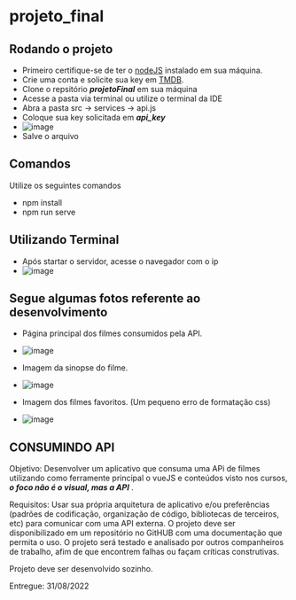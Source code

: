 
# projeto_final

## Rodando o projeto
- Primeiro certifique-se de ter o [nodeJS](https://nodejs.org/en/) instalado em sua máquina.
- Crie uma conta e solicite sua key em [TMDB](https://www.themoviedb.org/settings/api).
- Clone o repsitório ***projetoFinal*** em sua máquina
- Acesse a pasta via terminal ou utilize o terminal da IDE
- Abra a pasta src -> services -> api.js
- Coloque sua key solicitada em ***api_key*** 
- ![image](https://user-images.githubusercontent.com/90513511/187596649-d4e1c028-086e-47c9-9810-cc7d74e57f2a.png)
- Salve o arquivo


## Comandos
Utilize os seguintes comandos
- npm install
- npm run serve

## Utilizando Terminal
- Após startar o servidor, acesse o navegador com o ip
- ![image](https://user-images.githubusercontent.com/90513511/187598842-789f7180-7136-46ee-b53c-acc851463560.png)


## Segue algumas fotos referente ao desenvolvimento
- Página principal dos filmes consumidos pela API.
- ![image](https://user-images.githubusercontent.com/90513511/187603138-69089223-0dfb-45f4-8bca-c6d58d7fff1b.png)



- Imagem da sinopse do filme.
- ![image](https://user-images.githubusercontent.com/90513511/187601625-19f8974e-ab99-42cf-8684-92ee452404c0.png)


- Imagem dos filmes favoritos. (Um pequeno erro de formatação css)
- ![image](https://user-images.githubusercontent.com/90513511/187602099-b54c6b2d-00cb-406c-a48e-bb39cbe6b004.png)



## CONSUMINDO API

Objetivo: Desenvolver um aplicativo que consuma uma APi de filmes utilizando como ferramente principal o vueJS e conteúdos visto nos cursos, ***o foco não é o visual, mas a API*** .

Requisitos: Usar sua própria arquitetura de aplicativo e/ou preferências (padrões de codificação, organização de código, bibliotecas de terceiros, etc) para comunicar com uma API externa. O projeto deve ser disponibilizado em um repositório no GitHUB com uma documentação que permita o uso.
O projeto será testado e analisado por outros companheiros de trabalho, afim de que encontrem falhas ou façam críticas construtivas.

Projeto deve ser desenvolvido sozinho.

Entregue: 31/08/2022
